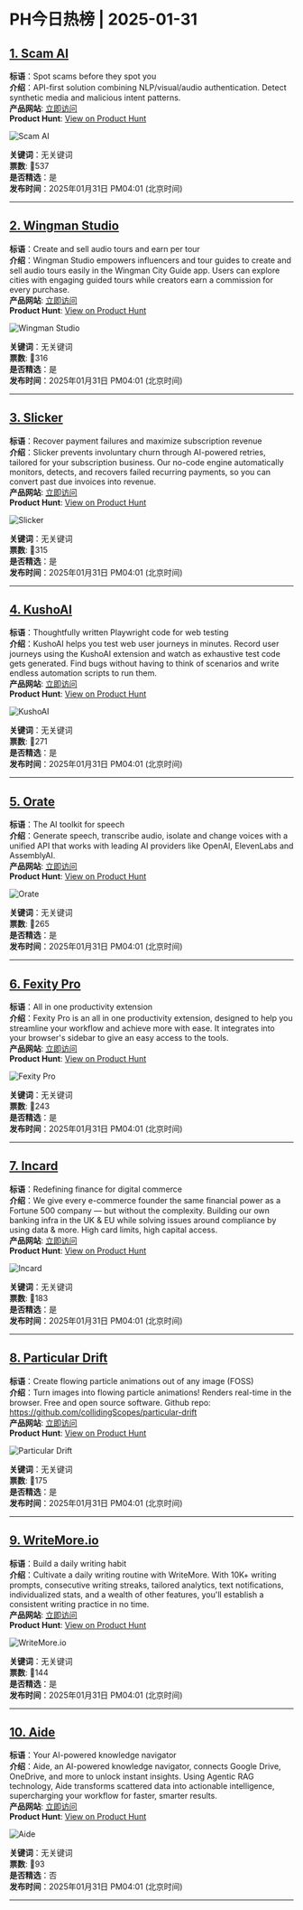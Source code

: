 # PH今日热榜 | 2025-01-31

## [1. Scam AI ](https://www.producthunt.com/posts/scam-ai?utm_campaign=producthunt-api&utm_medium=api-v2&utm_source=Application%3A+linewalker+%28ID%3A+135281%29)  
**标语**：Spot scams before they spot you  
**介绍**：API-first solution combining NLP/visual/audio authentication. Detect synthetic media and malicious intent patterns.  
**产品网站**: [立即访问](https://www.producthunt.com/r/F4A5KQSSHVW357?utm_campaign=producthunt-api&utm_medium=api-v2&utm_source=Application%3A+linewalker+%28ID%3A+135281%29)  
**Product Hunt**: [View on Product Hunt](https://www.producthunt.com/posts/scam-ai?utm_campaign=producthunt-api&utm_medium=api-v2&utm_source=Application%3A+linewalker+%28ID%3A+135281%29)  

![Scam AI ](https://ph-files.imgix.net/f90e21ca-b6ee-4545-b4ba-8430e25a6217.png?auto=format&fit=crop&frame=1&h=512&w=1024)  

**关键词**：无关键词  
**票数**: 🔺537  
**是否精选**：是  
**发布时间**：2025年01月31日 PM04:01 (北京时间)  

---

## [2. Wingman Studio](https://www.producthunt.com/posts/wingman-studio?utm_campaign=producthunt-api&utm_medium=api-v2&utm_source=Application%3A+linewalker+%28ID%3A+135281%29)  
**标语**：Create and sell audio tours and earn per tour  
**介绍**：Wingman Studio empowers influencers and tour guides to create and sell audio tours easily in the Wingman City Guide app. Users can explore cities with engaging guided tours while creators earn a commission for every purchase.  
**产品网站**: [立即访问](https://www.producthunt.com/r/LNOL54PUHFQ35K?utm_campaign=producthunt-api&utm_medium=api-v2&utm_source=Application%3A+linewalker+%28ID%3A+135281%29)  
**Product Hunt**: [View on Product Hunt](https://www.producthunt.com/posts/wingman-studio?utm_campaign=producthunt-api&utm_medium=api-v2&utm_source=Application%3A+linewalker+%28ID%3A+135281%29)  

![Wingman Studio](https://ph-files.imgix.net/8719b317-2119-4e6c-9f5a-8e5298d88857.jpeg?auto=format&fit=crop&frame=1&h=512&w=1024)  

**关键词**：无关键词  
**票数**: 🔺316  
**是否精选**：是  
**发布时间**：2025年01月31日 PM04:01 (北京时间)  

---

## [3. Slicker](https://www.producthunt.com/posts/slicker?utm_campaign=producthunt-api&utm_medium=api-v2&utm_source=Application%3A+linewalker+%28ID%3A+135281%29)  
**标语**：Recover payment failures and maximize subscription revenue  
**介绍**：Slicker prevents involuntary churn through AI-powered retries, tailored for your subscription business. Our no-code engine automatically monitors, detects, and recovers failed recurring payments, so you can convert past due invoices into revenue.  
**产品网站**: [立即访问](https://www.producthunt.com/r/S3O6VIFD7TX4CV?utm_campaign=producthunt-api&utm_medium=api-v2&utm_source=Application%3A+linewalker+%28ID%3A+135281%29)  
**Product Hunt**: [View on Product Hunt](https://www.producthunt.com/posts/slicker?utm_campaign=producthunt-api&utm_medium=api-v2&utm_source=Application%3A+linewalker+%28ID%3A+135281%29)  

![Slicker](https://ph-files.imgix.net/7a4b2c9f-6537-4d99-b598-53ef95457441.png?auto=format&fit=crop&frame=1&h=512&w=1024)  

**关键词**：无关键词  
**票数**: 🔺315  
**是否精选**：是  
**发布时间**：2025年01月31日 PM04:01 (北京时间)  

---

## [4. KushoAI](https://www.producthunt.com/posts/kushoai-4?utm_campaign=producthunt-api&utm_medium=api-v2&utm_source=Application%3A+linewalker+%28ID%3A+135281%29)  
**标语**：Thoughtfully written Playwright code for web testing  
**介绍**：KushoAI helps you test web user journeys in minutes. Record user journeys using the KushoAI extension and watch as exhaustive test code gets generated. Find bugs without having to think of scenarios and write endless automation scripts to run them.  
**产品网站**: [立即访问](https://www.producthunt.com/r/NN4HD7IOBETAQN?utm_campaign=producthunt-api&utm_medium=api-v2&utm_source=Application%3A+linewalker+%28ID%3A+135281%29)  
**Product Hunt**: [View on Product Hunt](https://www.producthunt.com/posts/kushoai-4?utm_campaign=producthunt-api&utm_medium=api-v2&utm_source=Application%3A+linewalker+%28ID%3A+135281%29)  

![KushoAI](https://ph-files.imgix.net/2e361885-bb3a-4c2a-857f-69a053c1031a.png?auto=format&fit=crop&frame=1&h=512&w=1024)  

**关键词**：无关键词  
**票数**: 🔺271  
**是否精选**：是  
**发布时间**：2025年01月31日 PM04:01 (北京时间)  

---

## [5. Orate](https://www.producthunt.com/posts/orate-2?utm_campaign=producthunt-api&utm_medium=api-v2&utm_source=Application%3A+linewalker+%28ID%3A+135281%29)  
**标语**：The AI toolkit for speech  
**介绍**：Generate speech, transcribe audio, isolate and change voices with a unified API that works with leading AI providers like OpenAI, ElevenLabs and AssemblyAI.  
**产品网站**: [立即访问](https://www.producthunt.com/r/OTY3L3JBOK5RV7?utm_campaign=producthunt-api&utm_medium=api-v2&utm_source=Application%3A+linewalker+%28ID%3A+135281%29)  
**Product Hunt**: [View on Product Hunt](https://www.producthunt.com/posts/orate-2?utm_campaign=producthunt-api&utm_medium=api-v2&utm_source=Application%3A+linewalker+%28ID%3A+135281%29)  

![Orate](https://ph-files.imgix.net/65cbcded-a2cd-4045-9692-325dee363c50.png?auto=format&fit=crop&frame=1&h=512&w=1024)  

**关键词**：无关键词  
**票数**: 🔺265  
**是否精选**：是  
**发布时间**：2025年01月31日 PM04:01 (北京时间)  

---

## [6. Fexity Pro](https://www.producthunt.com/posts/fexity-pro?utm_campaign=producthunt-api&utm_medium=api-v2&utm_source=Application%3A+linewalker+%28ID%3A+135281%29)  
**标语**：All in one productivity extension  
**介绍**：Fexity Pro is an all in one productivity extension, designed to help you streamline your workflow and achieve more with ease. It integrates into your browser's sidebar to give an easy access to the tools.  
**产品网站**: [立即访问](https://www.producthunt.com/r/NJ6DW7VBTECSCZ?utm_campaign=producthunt-api&utm_medium=api-v2&utm_source=Application%3A+linewalker+%28ID%3A+135281%29)  
**Product Hunt**: [View on Product Hunt](https://www.producthunt.com/posts/fexity-pro?utm_campaign=producthunt-api&utm_medium=api-v2&utm_source=Application%3A+linewalker+%28ID%3A+135281%29)  

![Fexity Pro](https://ph-files.imgix.net/dc50b6bb-b7bf-4943-8321-d45f04475afe.png?auto=format&fit=crop&frame=1&h=512&w=1024)  

**关键词**：无关键词  
**票数**: 🔺243  
**是否精选**：是  
**发布时间**：2025年01月31日 PM04:01 (北京时间)  

---

## [7. Incard](https://www.producthunt.com/posts/incard-2?utm_campaign=producthunt-api&utm_medium=api-v2&utm_source=Application%3A+linewalker+%28ID%3A+135281%29)  
**标语**：Redefining finance for digital commerce  
**介绍**：We give every e-commerce founder the same financial power as a Fortune 500 company — but without the complexity. Building our own banking infra in the UK & EU while solving issues around compliance by using data & more. High card limits, high capital access.  
**产品网站**: [立即访问](https://www.producthunt.com/r/F2R6GUCHJ2TTFO?utm_campaign=producthunt-api&utm_medium=api-v2&utm_source=Application%3A+linewalker+%28ID%3A+135281%29)  
**Product Hunt**: [View on Product Hunt](https://www.producthunt.com/posts/incard-2?utm_campaign=producthunt-api&utm_medium=api-v2&utm_source=Application%3A+linewalker+%28ID%3A+135281%29)  

![Incard](https://ph-files.imgix.net/b1bc0b2e-d329-4380-85aa-937b2f382364.png?auto=format&fit=crop&frame=1&h=512&w=1024)  

**关键词**：无关键词  
**票数**: 🔺183  
**是否精选**：是  
**发布时间**：2025年01月31日 PM04:01 (北京时间)  

---

## [8. Particular Drift](https://www.producthunt.com/posts/particular-drift?utm_campaign=producthunt-api&utm_medium=api-v2&utm_source=Application%3A+linewalker+%28ID%3A+135281%29)  
**标语**：Create flowing particle animations out of any image (FOSS)  
**介绍**：Turn images into flowing particle animations! Renders real-time in the browser. Free and open source software. Github repo: https://github.com/collidingScopes/particular-drift  
**产品网站**: [立即访问](https://www.producthunt.com/r/6UKZIYGM5CNFYI?utm_campaign=producthunt-api&utm_medium=api-v2&utm_source=Application%3A+linewalker+%28ID%3A+135281%29)  
**Product Hunt**: [View on Product Hunt](https://www.producthunt.com/posts/particular-drift?utm_campaign=producthunt-api&utm_medium=api-v2&utm_source=Application%3A+linewalker+%28ID%3A+135281%29)  

![Particular Drift](https://ph-files.imgix.net/b2e40f00-3279-4350-b96b-d491a34d54bb.png?auto=format&fit=crop&frame=1&h=512&w=1024)  

**关键词**：无关键词  
**票数**: 🔺175  
**是否精选**：是  
**发布时间**：2025年01月31日 PM04:01 (北京时间)  

---

## [9. WriteMore.io](https://www.producthunt.com/posts/writemore-io-1?utm_campaign=producthunt-api&utm_medium=api-v2&utm_source=Application%3A+linewalker+%28ID%3A+135281%29)  
**标语**：Build a daily writing habit  
**介绍**：Cultivate a daily writing routine with WriteMore. With 10K+ writing prompts, consecutive writing streaks, tailored analytics, text notifications, individualized stats, and a wealth of other features, you'll establish a consistent writing practice in no time.  
**产品网站**: [立即访问](https://www.producthunt.com/r/F7FMNGNQ5LEH46?utm_campaign=producthunt-api&utm_medium=api-v2&utm_source=Application%3A+linewalker+%28ID%3A+135281%29)  
**Product Hunt**: [View on Product Hunt](https://www.producthunt.com/posts/writemore-io-1?utm_campaign=producthunt-api&utm_medium=api-v2&utm_source=Application%3A+linewalker+%28ID%3A+135281%29)  

![WriteMore.io](https://ph-files.imgix.net/44393581-8694-4624-80e8-75cedf794a6a.png?auto=format&fit=crop&frame=1&h=512&w=1024)  

**关键词**：无关键词  
**票数**: 🔺144  
**是否精选**：是  
**发布时间**：2025年01月31日 PM04:01 (北京时间)  

---

## [10. Aide](https://www.producthunt.com/posts/aide-2?utm_campaign=producthunt-api&utm_medium=api-v2&utm_source=Application%3A+linewalker+%28ID%3A+135281%29)  
**标语**：Your AI-powered knowledge navigator  
**介绍**：Aide, an AI-powered knowledge navigator, connects Google Drive, OneDrive, and more to unlock instant insights. Using Agentic RAG technology, Aide transforms scattered data into actionable intelligence, supercharging your workflow for faster, smarter results.  
**产品网站**: [立即访问](https://www.producthunt.com/r/XTOIPKJGFWYI56?utm_campaign=producthunt-api&utm_medium=api-v2&utm_source=Application%3A+linewalker+%28ID%3A+135281%29)  
**Product Hunt**: [View on Product Hunt](https://www.producthunt.com/posts/aide-2?utm_campaign=producthunt-api&utm_medium=api-v2&utm_source=Application%3A+linewalker+%28ID%3A+135281%29)  

![Aide](https://ph-files.imgix.net/3af4a8c0-6aaa-4539-bb9f-944062732f80.png?auto=format&fit=crop&frame=1&h=512&w=1024)  

**关键词**：无关键词  
**票数**: 🔺93  
**是否精选**：否  
**发布时间**：2025年01月31日 PM04:01 (北京时间)  

---

